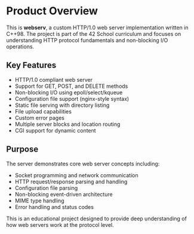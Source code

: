 # Product Overview

This is **webserv**, a custom HTTP/1.0 web server implementation written in C++98. The project is part of the 42 School curriculum and focuses on understanding HTTP protocol fundamentals and non-blocking I/O operations.

## Key Features

- HTTP/1.0 compliant web server
- Support for GET, POST, and DELETE methods
- Non-blocking I/O using epoll/select/kqueue
- Configuration file support (nginx-style syntax)
- Static file serving with directory listing
- File upload capabilities
- Custom error pages
- Multiple server blocks and location routing
- CGI support for dynamic content

## Purpose

The server demonstrates core web server concepts including:
- Socket programming and network communication
- HTTP request/response parsing and handling
- Configuration file parsing
- Non-blocking event-driven architecture
- MIME type handling
- Error handling and status codes

This is an educational project designed to provide deep understanding of how web servers work at the protocol level.